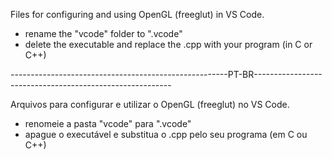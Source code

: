 
Files for configuring and using OpenGL (freeglut) in VS Code.

- rename the "vcode" folder to ".vcode"
- delete the executable and replace the .cpp with your program (in C or C++)

------------------------------------------------------PT-BR---------------------------------------------------------

Arquivos para configurar e utilizar o OpenGL (freeglut) no VS Code.  

- renomeie a pasta "vcode" para ".vcode" 
- apague o executável e substitua o .cpp pelo seu programa (em C ou C++)

